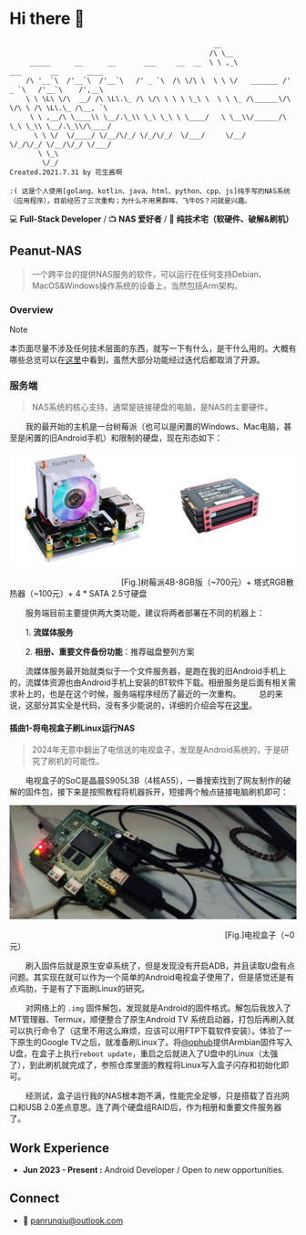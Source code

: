 # Hi there 👋 

```
                                                  __                                          
                                                 /\ \__                                       
     _____      __      __       ___     __  __  \ \ ,_\             ___       __       ____  
    /\ '__`\  /'__`\  /'__`\   /' _ `\  /\ \/\ \  \ \ \/   _______ /' _ `\   /'__`\    /',__\ 
    \ \ \L\ \/\  __/ /\ \L\.\_ /\ \/\ \ \ \ \_\ \  \ \ \_ /\______\/\ \/\ \ /\ \L\.\_ /\__, `\
     \ \ ,__/\ \____\\ \__/.\_\\ \_\ \_\ \ \____/   \ \__\\/______/\ \_\ \_\\ \__/.\_\\/\____/
      \ \ \/  \/____/ \/__/\/_/ \/_/\/_/  \/___/     \/__/          \/_/\/_/ \/__/\/_/ \/___/ 
       \ \_\                                                                                  
        \/_/                                                       Created.2021.7.31 by 花生酱啊
       
:( 这是个人使用[golang、kotlin、java、html、python、cpp、js]纯手写的NAS系统（应用程序），目前经历了三次重构；为什么不用黑群晖、飞牛OS？问就是兴趣。
```

💻 **Full-Stack Developer** /  📺 **NAS 爱好者** / 🔨 **纯技术宅（软硬件、破解&刷机）**

## Peanut-NAS

> 一个跨平台的提供NAS服务的软件，可以运行在任何支持Debian、MacOS&Windows操作系统的设备上，当然包括Arm架构。
>

### Overview

> [!NOTE]
> 本页面尽量不涉及任何技术层面的东西，就写一下有什么，是干什么用的。大概有哪些总览可以在[这里](old_projects.md)中看到，虽然大部分功能经过迭代后都取消了开源。

### 服务端

> NAS系统的核心支持，通常是链接硬盘的电脑，是NAS的主要硬件。

　　我的最开始的主机是一台树莓派（也可以是闲置的Windows、Mac电脑，甚至是闲置的旧Android手机）和限制的硬盘，现在形态如下：

![树莓派4B-8GB版](img/rasp4b.png)

　　　　　　　　　　　　　　[Fig.]树莓派4B-8GB版（~700元）+ 塔式RGB散热器（~100元）+ 4 * SATA 2.5寸硬盘

　　服务端目前主要提供两大类功能，建议将两者部署在不同的机器上：

　　1. **流媒体服务**

　　2. **相册、重要文件备份功能**：推荐磁盘整列方案

　　流媒体服务最开始就类似于一个文件服务器，是跑在我的旧Android手机上的，流媒体资源也由Android手机上安装的BT软件下载。相册服务是后面有相关需求补上的，也是在这个时候，服务端程序经历了最近的一次重构。
　　总的来说，这部分其实全是代码，没有多少能说的，详细的介绍会写在[这里](go_server.md)。

#### 插曲1-将电视盒子刷Linux运行NAS

> 2024年无意中翻出了电信送的电视盒子，发现是Android系统的，于是研究了刷机的可能性。

　　电视盒子的SoC是晶晨S905L3B（4核A55），一番搜索找到了网友制作的破解的固件包，接下来是按照教程将机器拆开，短接两个触点链接电脑刷机即可：

![电视盒子](img/ty1613.jpeg)

　　　　　　　　　　　　　　　　　　　　　　　　　　　[Fig.]电视盒子（~0元）

　　刷入固件后就是原生安卓系统了，但是发现没有开启ADB，并且读取U盘有点问题。其实现在就可以作为一个简单的Android电视盒子使用了，但是感觉还是有点鸡肋，于是有了下面刷Linux的研究。

　　对网络上的 `.img` 固件解包，发现就是Android的固件格式。解包后我放入了MT管理器、Termux，顺便整合了原生Android TV 系统启动器，打包后再刷入就可以执行命令了（这里不用这么麻烦，应该可以用FTP下载软件安装）。体验了一下原生的Google TV之后，就准备刷Linux了。将[@ophub](https://github.com/ophub/amlogic-s9xxx-armbian)提供Armbian固件写入U盘，在盒子上执行`reboot update`，重启之后就进入了U盘中的Linux（太强了），到此刷机就完成了，参照仓库里面的教程将Linux写入盒子闪存和初始化即可。

　　经测试，盒子运行我的NAS根本跑不满，性能完全足够，只是搭载了百兆网口和USB 2.0差点意思。连了两个硬盘组RAID后，作为相册和重要文件服务器了。

## Work Experience

- **Jun 2023 - Present :** Android Developer / Open to new opportunities.

## Connect

- 📧 panrunqiu@outlook.com
